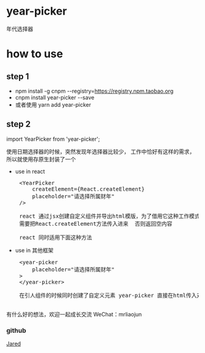 # year-picker
年代选择器

# how to use
## step 1
- npm install -g cnpm --registry=https://registry.npm.taobao.org
- cnpm install year-picker --save
- 或者使用 yarn add year-picker

## step 2
import YearPicker from 'year-picker';

使用日期选择器的时候，突然发现年选择器比较少，
工作中恰好有这样的需求，所以就使用存原生封装了一个

- use in react

<pre>
    &ltYearPicker
        createElement={React.createElement}
        placeholder="请选择所属财年"
    /&gt

    react 通过jsx创建自定义组件并导出html模版，为了借用它这种工作模式，
    需要把React.createElement方法传入进来  否则返回空内容

    react 同时适用下面这种方法
</pre>

- use in 其他框架

<pre>
    &ltyear-picker
        placeholder="请选择所属财年"
    &gt
    &lt/year-picker&gt

    在引人组件的时候同时创建了自定义元素 year-picker 直接在html传入对应属性即可

</pre>

有什么好的想法，欢迎一起成长交流
WeChat：mrliaojun

### github
[Jared](https://github.com/aisriver/year-picker.git)